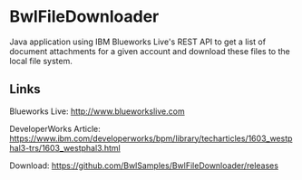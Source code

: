# BwlFileDownloader
Java application using IBM Blueworks Live's REST API to get a list of document attachments for a given account and download these files to the local file system.
## Links
Blueworks Live: http://www.blueworkslive.com

DeveloperWorks Article: https://www.ibm.com/developerworks/bpm/library/techarticles/1603_westphal3-trs/1603_westphal3.html

Download: https://github.com/BwlSamples/BwlFileDownloader/releases
